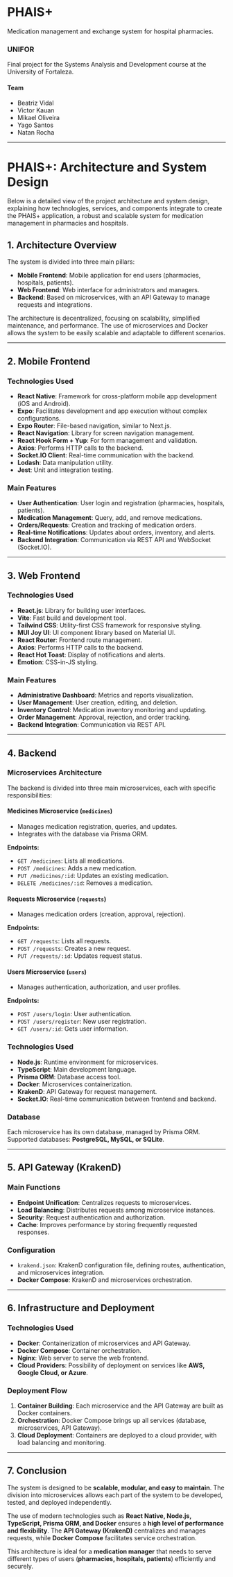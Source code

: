 # PHAIS+  
Medication management and exchange system for hospital pharmacies.  

### UNIFOR  
Final project for the Systems Analysis and Development course at the University of Fortaleza.  

#### Team  
- Beatriz Vidal  
- Victor Kauan  
- Mikael Oliveira  
- Yago Santos  
- Natan Rocha  


------

# PHAIS+: Architecture and System Design

Below is a detailed view of the project architecture and system design, explaining how technologies, services, and components integrate to create the PHAIS+ application, a robust and scalable system for medication management in pharmacies and hospitals.

## 1. Architecture Overview

The system is divided into three main pillars:

- **Mobile Frontend**: Mobile application for end users (pharmacies, hospitals, patients).
- **Web Frontend**: Web interface for administrators and managers.
- **Backend**: Based on microservices, with an API Gateway to manage requests and integrations.

The architecture is decentralized, focusing on scalability, simplified maintenance, and performance. The use of microservices and Docker allows the system to be easily scalable and adaptable to different scenarios.

---

## 2. Mobile Frontend

### Technologies Used

- **React Native**: Framework for cross-platform mobile app development (iOS and Android).
- **Expo**: Facilitates development and app execution without complex configurations.
- **Expo Router**: File-based navigation, similar to Next.js.
- **React Navigation**: Library for screen navigation management.
- **React Hook Form + Yup**: For form management and validation.
- **Axios**: Performs HTTP calls to the backend.
- **Socket.IO Client**: Real-time communication with the backend.
- **Lodash**: Data manipulation utility.
- **Jest**: Unit and integration testing.

### Main Features

- **User Authentication**: User login and registration (pharmacies, hospitals, patients).
- **Medication Management**: Query, add, and remove medications.
- **Orders/Requests**: Creation and tracking of medication orders.
- **Real-time Notifications**: Updates about orders, inventory, and alerts.
- **Backend Integration**: Communication via REST API and WebSocket (Socket.IO).

---

## 3. Web Frontend

### Technologies Used

- **React.js**: Library for building user interfaces.
- **Vite**: Fast build and development tool.
- **Tailwind CSS**: Utility-first CSS framework for responsive styling.
- **MUI Joy UI**: UI component library based on Material UI.
- **React Router**: Frontend route management.
- **Axios**: Performs HTTP calls to the backend.
- **React Hot Toast**: Display of notifications and alerts.
- **Emotion**: CSS-in-JS styling.

### Main Features

- **Administrative Dashboard**: Metrics and reports visualization.
- **User Management**: User creation, editing, and deletion.
- **Inventory Control**: Medication inventory monitoring and updating.
- **Order Management**: Approval, rejection, and order tracking.
- **Backend Integration**: Communication via REST API.

---

## 4. Backend

### Microservices Architecture

The backend is divided into three main microservices, each with specific responsibilities:

#### **Medicines Microservice (`medicines`)**
- Manages medication registration, queries, and updates.
- Integrates with the database via Prisma ORM.

**Endpoints:**
- `GET /medicines`: Lists all medications.
- `POST /medicines`: Adds a new medication.
- `PUT /medicines/:id`: Updates an existing medication.
- `DELETE /medicines/:id`: Removes a medication.

#### **Requests Microservice (`requests`)**
- Manages medication orders (creation, approval, rejection).

**Endpoints:**
- `GET /requests`: Lists all requests.
- `POST /requests`: Creates a new request.
- `PUT /requests/:id`: Updates request status.

#### **Users Microservice (`users`)**
- Manages authentication, authorization, and user profiles.

**Endpoints:**
- `POST /users/login`: User authentication.
- `POST /users/register`: New user registration.
- `GET /users/:id`: Gets user information.

### Technologies Used

- **Node.js**: Runtime environment for microservices.
- **TypeScript**: Main development language.
- **Prisma ORM**: Database access tool.
- **Docker**: Microservices containerization.
- **KrakenD**: API Gateway for request management.
- **Socket.IO**: Real-time communication between frontend and backend.

### Database

Each microservice has its own database, managed by Prisma ORM.  
Supported databases: **PostgreSQL, MySQL, or SQLite**.

---

## 5. API Gateway (KrakenD)

### Main Functions

- **Endpoint Unification**: Centralizes requests to microservices.
- **Load Balancing**: Distributes requests among microservice instances.
- **Security**: Request authentication and authorization.
- **Cache**: Improves performance by storing frequently requested responses.

### Configuration

- `krakend.json`: KrakenD configuration file, defining routes, authentication, and microservices integration.
- **Docker Compose**: KrakenD and microservices orchestration.

---

## 6. Infrastructure and Deployment

### Technologies Used

- **Docker**: Containerization of microservices and API Gateway.
- **Docker Compose**: Container orchestration.
- **Nginx**: Web server to serve the web frontend.
- **Cloud Providers**: Possibility of deployment on services like **AWS, Google Cloud, or Azure**.

### Deployment Flow

1. **Container Building**: Each microservice and the API Gateway are built as Docker containers.
2. **Orchestration**: Docker Compose brings up all services (database, microservices, API Gateway).
3. **Cloud Deployment**: Containers are deployed to a cloud provider, with load balancing and monitoring.

---

## 7. Conclusion

The system is designed to be **scalable, modular, and easy to maintain**. The division into microservices allows each part of the system to be developed, tested, and deployed independently.  

The use of modern technologies such as **React Native, Node.js, TypeScript, Prisma ORM, and Docker** ensures a **high level of performance and flexibility**. The **API Gateway (KrakenD)** centralizes and manages requests, while **Docker Compose** facilitates service orchestration.  

This architecture is ideal for a **medication manager** that needs to serve different types of users (**pharmacies, hospitals, patients**) efficiently and securely.
